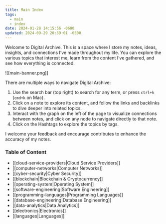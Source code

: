 ```yaml
---
title: Main Index
tags:
  - main
  - index
date: 2024-01-28 14:15:56 -0600
updated: 2024-09-29 20:59:01 -0500
---
```


Welcome to Digital Archive. This is a space where I store my notes, ideas, insights, and connections I’ve made throughout my life. You can explore the various topics that interest me, learn from the content I’ve gathered, and see how everything is connected.

![[main-banner.png]]

There are multiple ways to navigate Digital Archive:
1. Use the search bar (top right) to search for any term, or press `ctrl+k` (`cmd+k` on Mac).
2. Click on a note to explore its content, and follow the links and backlinks to dive deeper into related topics.
3. Interact with the graph on the left of the page to visualize connections between notes, and click on any node to navigate directly to that note.
4. Click on the Hashtags to explore the topics by tags.

I welcome your feedback and encourage contributes to enhance the accuracy of my notes.

### Table of Content

* [[cloud-service-providers|Cloud Service Providers]]
* [[computer-networks|Computer Networks]]
* [[cyber-security|Cyber Security]]
* [[blockchain|Blockchain & Cryptocurrency]]
* [[operating-system|Operating System]]
* [[software-engineering|Software Engineering]]
* [[programming-languages|Programming Languages]]
* [[database-engineering|Database Engineering]]
* [[data-analytics|Data Analytics]]
* [[electronics|Electronics]]
* [[languages|Languages]]
